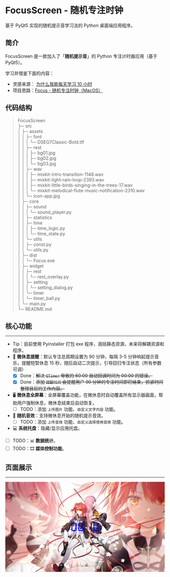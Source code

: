 # FocusScreen - 随机专注时钟


基于 PyQt5 实现的随机提示音学习法的 Python 桌面端应用程序。

## 简介

FocusScreen 是一款加入了「**随机提示音**」的 Python 专注计时器应用（基于 PyQt5）。



学习并借鉴下面的内容：

- 灵感来源： [为什么我能每天学习 10 小时](https://www.bilibili.com/video/BV1naLozQEBq/?spm_id_from=333.337.search-card.all.click&vd_source=3af1ac70b2d2ca8e0ae72cb13b3c65d6)
- 项目思路：[Focus - 随机专注时钟（MacOS）](https://github.com/JokerQianwei/Focus/tree/main)



## 代码结构



> FocusScreen                                                                                 
> ├─ src                                                                                      
> │  ├─ assets                                                                                
> │  │  ├─ font                                                                               
> │  │  │  └─ DSEG7Classic-Bold.ttf                                                           
> │  │  ├─ rest                                                                               
> │  │  │  ├─ bg01.jpg                                                                        
> │  │  │  ├─ bg02.jpg                                                                        
> │  │  │  └─ bg03.jpg                                                                        
> │  │  ├─ wav                                                                                
> │  │  │  ├─ mixkit-intro-transition-1146.wav                                                
> │  │  │  ├─ mixkit-light-rain-loop-2393.wav                                                 
> │  │  │  ├─ mixkit-little-birds-singing-in-the-trees-17.wav                                 
> │  │  │  └─ mixkit-melodical-flute-music-notification-2310.wav                              
> │  │  └─ icon-app.jpg                                                                       
> │  ├─ core                                                                                  
> │  │  ├─ sound                                                                              
> │  │  │  └─ sound_player.py                                                                 
> │  │  ├─ statistics                                                                         
> │  │  ├─ time                                                                               
> │  │  │  ├─ time_logic.py                                                                   
> │  │  │  └─ time_state.py                                                                   
> │  │  └─ utils                                                                              
> │  │     ├─ const.py                                                                        
> │  │     └─ utils.py                                                                        
> │  ├─ dist                                                                                  
> │  │  └─ Focus.exe                                                                          
> │  ├─ widget                                                                                
> │  │  ├─ rest                                                                               
> │  │  │  └─ rest_overlay.py                                                                 
> │  │  ├─ setting                                                                            
> │  │  │  └─ setting_dialog.py                                                               
> │  │  └─ timer                                                                              
> │  │     └─ timer_ball.py                                                                   
> │  └─ main.py                                                                               
> └─ README.md                                                                                

## 核心功能

---

- Tip：目前使用 Pyinstaller 打包 exe 程序，涵括静态资源，未来将解耦资源和程序。
- 🔔 **微休息提醒**：默认专注总周期设置为 90 分钟，每隔 3-5 分钟响起提示音乐，提醒短暂休息 15 秒，随后自动二次提示，引导回归专注状态（所有参数可调）
  - [x] Done：<span style="text-decoration:line-through;">解决 `QTimer` 导致的 60:00 自动回调时间为 00:00 的错误。</span>
  - [x] Done：<span style="text-decoration:line-through;">添加 `提醒时间` 会提醒用户 90 分钟的专注时间即将结束，抓紧时间整理目前的工作内容。</span>
- 🖥️ **微休息全屏幕**：全屏幕覆盖功能，在微休息时自动覆盖所有显示器画面，帮助用户强制休息，微休息结束后自动恢复。
  - [ ] TODO：添加 `上传图片` 功能、`自定义文字内容` 功能。
- 🎵 **随机音效**：支持微休息开始的随机提示音效。
  - [ ] TODO：添加 `上传音效` 功能、`自定义选择使用音效` 功能。
- 💻 **系统托盘**：隐藏/显示应用托盘。

- [ ] TODO：📊 **数据统计**。
- [ ] TODO：🎞️ **媒体控制功能**。

## 页面展示

---

![image-20250721185751201](./assets/image-20250721185751201.png)

